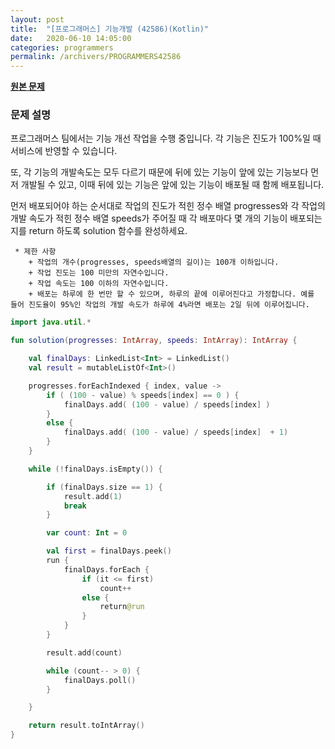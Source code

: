 ```yaml
---
layout: post
title:  "[프로그래머스] 기능개발 (42586)(Kotlin)"
date:   2020-06-10 14:05:00
categories: programmers
permalink: /archivers/PROGRAMMERS42586
---
```


**[원본 문제](https://programmers.co.kr/learn/courses/30/lessons/42586)**

### 문제 설명

프로그래머스 팀에서는 기능 개선 작업을 수행 중입니다. 각 기능은 진도가 100%일 때 서비스에 반영할 수 있습니다.

또, 각 기능의 개발속도는 모두 다르기 때문에 뒤에 있는 기능이 앞에 있는 기능보다 먼저 개발될 수 있고, 이때 뒤에 있는 기능은 앞에 있는 기능이 배포될 때 함께 배포됩니다.

먼저 배포되어야 하는 순서대로 작업의 진도가 적힌 정수 배열 progresses와 각 작업의 개발 속도가 적힌 정수 배열 speeds가 주어질 때 각 배포마다 몇 개의 기능이 배포되는지를 return 하도록 solution 함수를 완성하세요.

	 * 제한 사항
	 	+ 작업의 개수(progresses, speeds배열의 길이)는 100개 이하입니다.
		+ 작업 진도는 100 미만의 자연수입니다.
		+ 작업 속도는 100 이하의 자연수입니다.
		+ 배포는 하루에 한 번만 할 수 있으며, 하루의 끝에 이루어진다고 가정합니다. 예를 들어 진도율이 95%인 작업의 개발 속도가 하루에 4%라면 배포는 2일 뒤에 이루어집니다.

```kotlin
import java.util.*

fun solution(progresses: IntArray, speeds: IntArray): IntArray {

    val finalDays: LinkedList<Int> = LinkedList()
    val result = mutableListOf<Int>()

    progresses.forEachIndexed { index, value ->
        if ( (100 - value) % speeds[index] == 0 ) {
            finalDays.add( (100 - value) / speeds[index] )
        }
        else {
            finalDays.add( (100 - value) / speeds[index]  + 1)
        }
    }

    while (!finalDays.isEmpty()) {

        if (finalDays.size == 1) {
            result.add(1)
            break
        }

        var count: Int = 0

        val first = finalDays.peek()
        run {
            finalDays.forEach {
                if (it <= first)
                    count++
                else {
                    return@run
                }
            }
        }

        result.add(count)

        while (count-- > 0) {
            finalDays.poll()
        }

    }

    return result.toIntArray()
}
```
